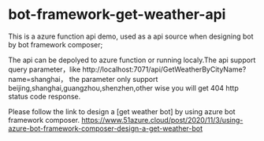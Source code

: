 # bot-framework-get-weather-api

This is a azure function api demo, used as a api source when designing bot by bot framework composer;

The api can be depolyed to azure function or running localy.The api support query parameter，like http://localhost:7071/api/GetWeatherByCityName?name=shanghai， the parameter only support beijing,shanghai,guangzhou,shenzhen,other wise you will get 404 http status code response.

Please follow the link to design a [get weather bot] by using azure bot framework composer. 
https://www.51azure.cloud/post/2020/11/3/using-azure-bot-framework-composer-design-a-get-weather-bot
